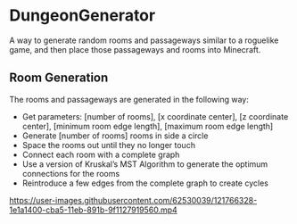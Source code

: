 # DungeonGenerator
A way to generate random rooms and passageways similar to a roguelike game, and then place those passageways and rooms into Minecraft.


## Room Generation
The rooms and passageways are generated in the following way:
- Get parameters: [number of rooms], [x coordinate center], [z coordinate center], [minimum room edge length], [maximum room edge length]
- Generate [number of rooms] rooms in side a circle
- Space the rooms out until they no longer touch
- Connect each room with a complete graph
- Use a version of Kruskal’s MST Algorithm to generate the optimum connections for the rooms
- Reintroduce a few edges from the complete graph to create cycles


https://user-images.githubusercontent.com/62530039/121766328-1e1a1400-cba5-11eb-891b-9f1127919560.mp4


